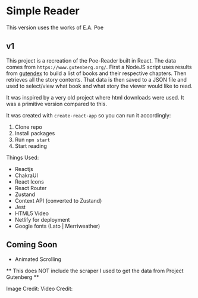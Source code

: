 # Simple Reader

This version uses the works of E.A. Poe

## v1

This project is a recreation of the Poe-Reader built in React. The data comes from `https://www.gutenberg.org/`. First a NodeJS script uses results from [gutendex](https://github.com/garethbjohnson/gutendex) to build a list of books and their respective chapters. Then retrieves all the story contents. That data is then saved to a JSON file and used to select/view what book and what story the viewer would like to read.

It was inspired by a very old project where html downloads were used. It was a primitive version compared to this.

It was created with `create-react-app` so you can run it accordingly:

1. Clone repo
2. Install packages
3. Run `npm start`
4. Start reading

Things Used:

- Reactjs
- ChakraUI
- React Icons
- React Router
- Zustand
- Context API (converted to Zustand)
- Jest
- HTML5 Video
- Netlify for deployment
- Google fonts (Lato | Merriweather)

## Coming Soon

- Animated Scrolling

** This does NOT include the scraper I used to get the data from Project Gutenberg **

Image Credit:
Video Credit:
